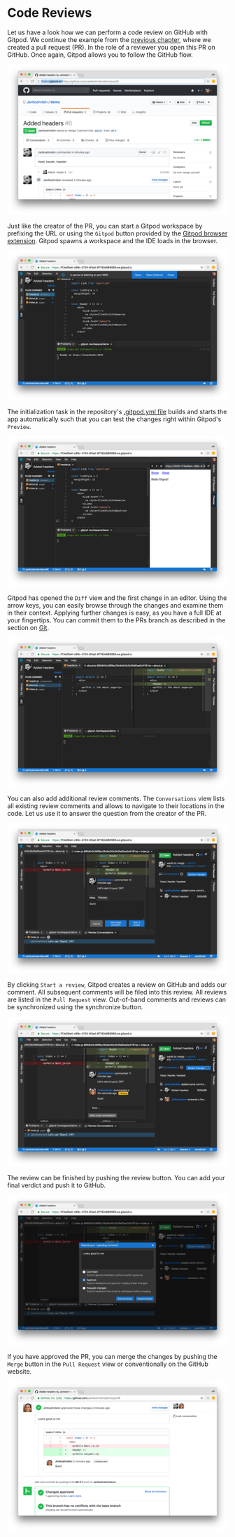 # Code Reviews

Let us have a look how we can perform a code review on GitHub with Gitpod. We continue the example
from the [previous chapter](58-Pull-Requests.md), where we created a pull request (PR). In the role
of a reviewer you open this PR on GitHub. Once again, Gitpod allows you to follow the GitHub flow.

![](images/cr-GitHub-pr.png)

Just like the creator of the PR, you can start a Gitpod workspace by prefixing the URL or using the
`Gitpod` button provided by the [Gitpod browser extension](Browser-Extension.md). Gitpod spawns a
workspace and the IDE loads in the browser.

![](images/cr-gitpod-started.png)

The initialization task in the repository's [.gitpod.yml file](40-Configuration.md) builds and starts
the app automatically such that you can test the changes right within Gitpod's `Preview`.

![](images/cr-preview.png)

Gitpod has opened the `Diff` view and the first change in an editor. Using the arrow keys, you can
easily browse through the changes and examine them in their context. Applying further changes is
easy, as you have a full IDE at your fingertips. You can commit them to the PRs branch as described
in the section on [Git](54-Git.md).

![](images/cr-diff.png)

You can also add additional review comments. The `Conversations` view lists all existing review
comments and allows to navigate to their locations in the code. Let us use it to answer the question
from the creator of the PR.

![](images/cr-respond-to-comment.png)

By clicking `Start a review`, Gitpod creates a review on GitHub and adds our comment. All subsequent
comments will be filed into this review. All reviews are listed in the `Pull Request` view.
Out-of-band comments and reviews can be synchronized using the synchronize button.

![](images/cr-pull-request-view.png)

The review can be finished by pushing the review button. You can add your final verdict and push it
to GitHub.

![](images/cr-finish-review.png)

If you have approved the PR, you can merge the changes by pushing the `Merge` button in the `Pull
Request` view or conventionally on the GitHub website.

![](images/cr-GitHub-pr-finished.png)
